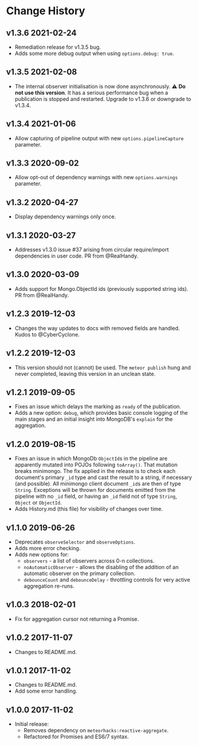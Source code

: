 # Change History

## v1.3.6 2021-02-24

- Remediation release for v1.3.5 bug.
- Adds some more debug output when using `options.debug: true`.

## v1.3.5 2021-02-08

- The internal observer initialisation is now done asynchronously. :warning: **Do not use this version**. It has a serious performance bug when a publication is stopped and  restarted. Upgrade to v1.3.6 or downgrade to v1.3.4.

## v1.3.4 2021-01-06

- Allow capturing of pipeline output with new `options.pipelineCapture` parameter.

## v1.3.3 2020-09-02

- Allow opt-out of dependency warnings with new `options.warnings` parameter.

## v1.3.2 2020-04-27

- Display dependency warnings only once.

## v1.3.1 2020-03-27

- Addresses v1.3.0 issue #37 arising from circular require/import dependencies in user code. PR from @RealHandy.

## v1.3.0 2020-03-09

- Adds support for Mongo.ObjectId ids (previously supported string ids). PR from @RealHandy.

## v1.2.3 2019-12-03

- Changes the way updates to docs with removed fields are handled. Kudos to @CyberCyclone.

## v1.2.2 2019-12-03

- This version should not (cannot) be used. The `meteor publish` hung and never completed, leaving this version in an unclean state.

## v1.2.1 2019-09-05

- Fixes an issue which delays the marking as `ready` of the publication.
- Adds a new option: `debug`, which provides basic console logging of the main stages and an initial insight into MongoDB's `explain` for the aggregation.

## v1.2.0 2019-08-15

- Fixes an issue in which MongoDb `ObjectId`s in the pipeline are apparently mutated into POJOs following `toArray()`. That mutation breaks minimongo. The fix applied in the release is to check each document's primary `_id` type and cast the result to a string, if necessary (and possible). All minimongo client document `_id`s are then of type `String`. Exceptions will be thrown for documents emitted from the pipeline with no `_id` field, or having an `_id` field not of type `String`, `Object` or `ObjectId`.
- Adds History.md (this file) for visibility of changes over time.

## v1.1.0 2019-06-26

- Deprecates `observeSelector` and `observeOptions`.
- Adds more error checking.
- Adds new options for:
  - `observers` - a list of observers across 0-n collections.
  - `noAutomaticObserver` - allows the disabling of the addition of an automatic observer on the primary collection.
  - `debounceCount` and `debounceDelay` - throttling controls for very active aggregation re-runs.

## v1.0.3 2018-02-01

- Fix for aggregation cursor not returning a Promise.

## v1.0.2 2017-11-07

- Changes to README.md.

## v1.0.1 2017-11-02

- Changes to README.md.
- Add some error handling.

## v1.0.0 2017-11-02

- Initial release:
  - Removes dependency on `meteorhacks:reactive-aggregate`.
  - Refactored for Promises and ES6/7 syntax.
